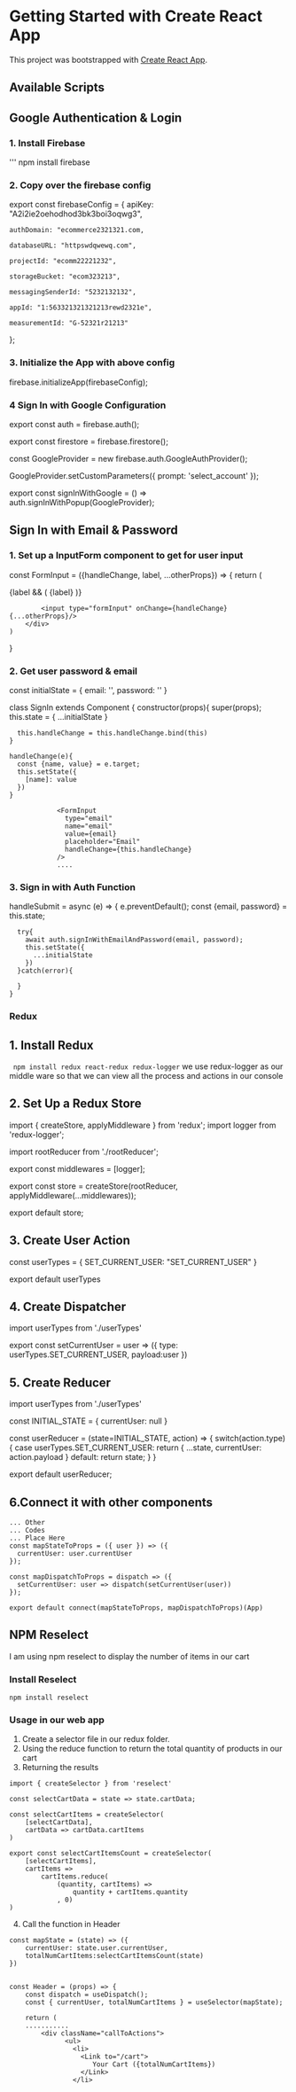 # Getting Started with Create React App

This project was bootstrapped with [Create React App](https://github.com/facebook/create-react-app).

## Available Scripts

## Google Authentication & Login
### 1. Install Firebase
''' npm install firebase

### 2. Copy over the firebase config
export const firebaseConfig = {
    apiKey: "A2i2ie2oehodhod3bk3boi3oqwg3",

    authDomain: "ecommerce2321321.com,

    databaseURL: "httpswdqwewq.com",

    projectId: "ecomm22221232",

    storageBucket: "ecom323213",

    messagingSenderId: "5232132132",

    appId: "1:563321321321213rewd2321e",

    measurementId: "G-52321r21213"

  };

### 3. Initialize the App with above config
firebase.initializeApp(firebaseConfig);

### 4 Sign In with Google Configuration
export const auth = firebase.auth();

export const firestore = firebase.firestore();


const GoogleProvider = new firebase.auth.GoogleAuthProvider();

GoogleProvider.setCustomParameters({ prompt: 'select_account' });

export const signInWithGoogle = () => auth.signInWithPopup(GoogleProvider);



## Sign In with Email & Password

### 1. Set up a InputForm component to get for user input
const FormInput = ({handleChange, label, ...otherProps}) => {
    return (
        <div className="formRow">
            {label && (
                <label>
                    {label}
                </label>
            )}

            <input type="formInput" onChange={handleChange} {...otherProps}/>
        </div>
    )
}


### 2. Get user password & email
const initialState = {
  email: '',
  password: ''
}

class SignIn extends Component {
    constructor(props){
      super(props);
      this.state = {
        ...initialState
      }

      this.handleChange = this.handleChange.bind(this)
    }

    handleChange(e){
      const {name, value} = e.target;
      this.setState({
        [name]: value
      })
    }
<form onSubmit={this.handleSubmit}>

                <FormInput
                  type="email"
                  name="email"
                  value={email}
                  placeholder="Email"
                  handleChange={this.handleChange}
                />
                ....


### 3. Sign in with Auth Function
handleSubmit = async (e) => {
      e.preventDefault();
      const {email, password} = this.state;

      try{
        await auth.signInWithEmailAndPassword(email, password);
        this.setState({
          ...initialState
        })
      }catch(error){
        
      }
    }

### Redux
## 1. Install Redux
``` npm install redux react-redux redux-logger```
we use redux-logger as our middle ware so that we can view all the process and actions in our console
## 2. Set Up a Redux Store
import { createStore, applyMiddleware } from 'redux';
import logger from 'redux-logger';

import rootReducer from './rootReducer';

export const middlewares = [logger];

export const store = createStore(rootReducer, applyMiddleware(...middlewares));

export default store;
## 3. Create User Action
const userTypes = {
    SET_CURRENT_USER: "SET_CURRENT_USER"
}

export default userTypes
## 4. Create Dispatcher
import userTypes from './userTypes'

export const setCurrentUser = user => ({
    type: userTypes.SET_CURRENT_USER,
    payload:user
})
## 5. Create Reducer
import userTypes from './userTypes'

const INITIAL_STATE = {
    currentUser: null
}

const userReducer = (state=INITIAL_STATE, action) => {
    switch(action.type) {
        case userTypes.SET_CURRENT_USER:
            return {
                ...state,
                currentUser: action.payload
            }
        default:
            return state;
    }
}

export default userReducer;
## 6.Connect it with other components
```const { currentUser } = this.props;
... Other
... Codes
... Place Here
const mapStateToProps = ({ user }) => ({
  currentUser: user.currentUser
});

const mapDispatchToProps = dispatch => ({
  setCurrentUser: user => dispatch(setCurrentUser(user))
});

export default connect(mapStateToProps, mapDispatchToProps)(App)
```

## NPM Reselect
I am using npm reselect to display the number of items in our cart
### Install Reselect 
```npm install reselect```

### Usage in our web app
1. Create a selector file in our redux folder.
2. Using the reduce function to return the total quantity of products in our cart
3. Returning the results

```
import { createSelector } from 'reselect'

const selectCartData = state => state.cartData;

const selectCartItems = createSelector(
    [selectCartData],
    cartData => cartData.cartItems
)

export const selectCartItemsCount = createSelector(
    [selectCartItems],
    cartItems =>
        cartItems.reduce(
            (quantity, cartItems) =>
                quantity + cartItems.quantity
            , 0)
)
```
4. Call the function in Header
```
const mapState = (state) => ({
    currentUser: state.user.currentUser,
    totalNumCartItems:selectCartItemsCount(state)
})


const Header = (props) => {
    const dispatch = useDispatch();
    const { currentUser, totalNumCartItems } = useSelector(mapState);

    return (
    ...........
        <div className="callToActions">
              <ul>
                <li>
                  <Link to="/cart">
                     Your Cart ({totalNumCartItems})
                  </Link>
                </li>
 ```



